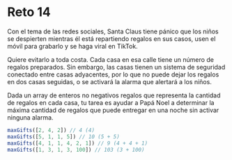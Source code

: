 # Reto 14

Con el tema de las redes sociales, Santa Claus tiene pánico que los niños se despierten mientras él está repartiendo regalos en sus casos, usen el móvil para grabarlo y se haga viral en TikTok.

Quiere evitarlo a toda costa. Cada casa en esa calle tiene un número de regalos preparados. Sin embargo, las casas tienen un sistema de seguridad conectado entre casas adyacentes, por lo que no puede dejar los regalos en dos casas seguidas, o se activará la alarma que alertará a los niños.

Dada un array de enteros no negativos regalos que representa la cantidad de regalos en cada casa, tu tarea es ayudar a Papá Noel a determinar la máxima cantidad de regalos que puede entregar en una noche sin activar ninguna alarma.

```javascript
maxGifts([2, 4, 2]) // 4 (4)
maxGifts([5, 1, 1, 5]) // 10 (5 + 5)
maxGifts([4, 1, 1, 4, 2, 1]) // 9 (4 + 4 + 1)
maxGifts([1, 3, 1, 3, 100]) // 103 (3 + 100)
```